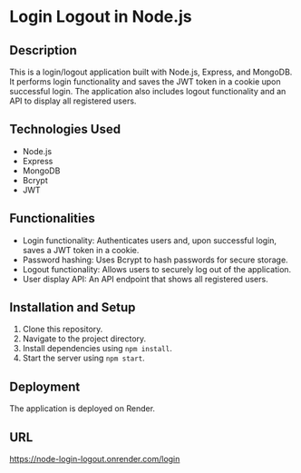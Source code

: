 # Login Logout in Node.js

## Description
This is a login/logout application built with Node.js, Express, and MongoDB. It performs login functionality and saves the JWT token in a cookie upon successful login. The application also includes logout functionality and an API to display all registered users.

## Technologies Used
- Node.js
- Express
- MongoDB
- Bcrypt
- JWT

## Functionalities
- Login functionality: Authenticates users and, upon successful login, saves a JWT token in a cookie.
- Password hashing: Uses Bcrypt to hash passwords for secure storage.
- Logout functionality: Allows users to securely log out of the application.
- User display API: An API endpoint that shows all registered users.

## Installation and Setup
1. Clone this repository.
2. Navigate to the project directory.
3. Install dependencies using `npm install`.
4. Start the server using `npm start`.

## Deployment
The application is deployed on Render.

## URL
https://node-login-logout.onrender.com/login